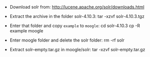 - Download solr from:
http://lucene.apache.org/solr/downloads.html

- Extract the archive in the folder solr-4.10.3:
tar -xzvf solr-4.10.3.tgz

- Enter that folder and copy `example` to `moogle`:
cd solr-4.10.3
cp -R example moogle

- Enter moogle folder and delete the solr folder:
rm -rf solr

- Extract solr-empty.tar.gz in moogle/solr:
tar -xzvf solr-empty.tar.gz